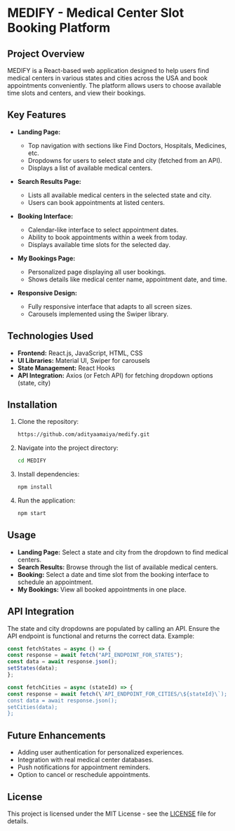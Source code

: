 # MEDIFY - Medical Center Slot Booking Platform

## Project Overview

MEDIFY is a React-based web application designed to help users find medical centers in various states and cities across the USA and book appointments conveniently. The platform allows users to choose available time slots and centers, and view their bookings.

## Key Features

- **Landing Page:**
  - Top navigation with sections like Find Doctors, Hospitals, Medicines, etc.
  - Dropdowns for users to select state and city (fetched from an API).
  - Displays a list of available medical centers.
- **Search Results Page:**

  - Lists all available medical centers in the selected state and city.
  - Users can book appointments at listed centers.

- **Booking Interface:**

  - Calendar-like interface to select appointment dates.
  - Ability to book appointments within a week from today.
  - Displays available time slots for the selected day.

- **My Bookings Page:**

  - Personalized page displaying all user bookings.
  - Shows details like medical center name, appointment date, and time.

- **Responsive Design:**
  - Fully responsive interface that adapts to all screen sizes.
  - Carousels implemented using the Swiper library.

## Technologies Used

- **Frontend:** React.js, JavaScript, HTML, CSS
- **UI Libraries:** Material UI, Swiper for carousels
- **State Management:** React Hooks
- **API Integration:** Axios (or Fetch API) for fetching dropdown options (state, city)

## Installation

1. Clone the repository:
   ```bash
   https://github.com/adityaamaiya/medify.git
   ```
2. Navigate into the project directory:
   ```bash
   cd MEDIFY
   ```
3. Install dependencies:
   ```bash
   npm install
   ```

4. Run the application:
   ```bash
   npm start
   ```

## Usage

- **Landing Page:** Select a state and city from the dropdown to find medical centers.
- **Search Results:** Browse through the list of available medical centers.
- **Booking:** Select a date and time slot from the booking interface to schedule an appointment.
- **My Bookings:** View all booked appointments in one place.

## API Integration

The state and city dropdowns are populated by calling an API. Ensure the API endpoint is functional and returns the correct data. Example:
```javascript
const fetchStates = async () => {
const response = await fetch("API_ENDPOINT_FOR_STATES");
const data = await response.json();
setStates(data);
};

const fetchCities = async (stateId) => {
const response = await fetch(\`API_ENDPOINT_FOR_CITIES/\${stateId}\`);
const data = await response.json();
setCities(data);
};
```

## Future Enhancements

- Adding user authentication for personalized experiences.
- Integration with real medical center databases.
- Push notifications for appointment reminders.
- Option to cancel or reschedule appointments.

## License

This project is licensed under the MIT License - see the [LICENSE](LICENSE) file for details.

